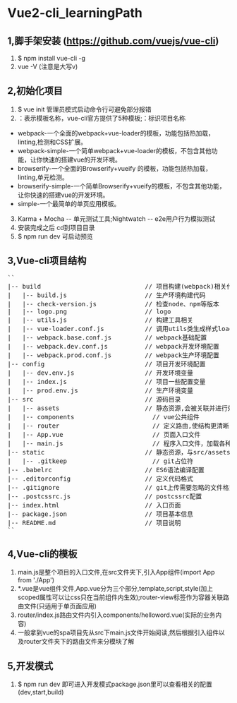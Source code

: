 # Vue2-cli_learningPath 

## 1,脚手架安装 (https://github.com/vuejs/vue-cli)

1. $ npm install vue-cli -g
2. vue -V (注意是大写v)

## 2,初始化项目

1. $ vue init <template-name> <project-name>  管理员模式启动命令行可避免部分报错
2. <template-name>：表示模板名称，vue-cli官方提供了5种模板;<project-name>：标识项目名称

* webpack-一个全面的webpack+vue-loader的模板，功能包括热加载，linting,检测和CSS扩展。
* webpack-simple-一个简单webpack+vue-loader的模板，不包含其他功能，让你快速的搭建vue的开发环境。
* browserify-一个全面的Browserify+vueify 的模板，功能包括热加载，linting,单元检测。
* browserify-simple-一个简单Browserify+vueify的模板，不包含其他功能，让你快速的搭建vue的开发环境。
* simple-一个最简单的单页应用模板。

3. Karma + Mocha -- 单元测试工具;Nightwatch -- e2e用户行为模拟测试
4. 安装完成之后 cd到项目目录
5. $ npm run dev 可启动预览

## 3,Vue-cli项目结构
<pre>
``
|-- build                            // 项目构建(webpack)相关代码
|   |-- build.js                     // 生产环境构建代码
|   |-- check-version.js             // 检查node、npm等版本
|   |-- logo.png                     // logo
|   |-- utils.js                     // 构建工具相关
|   |-- vue-loader.conf.js           // 调用utils类生成样式loader的配置
|   |-- webpack.base.conf.js         // webpack基础配置
|   |-- webpack.dev.conf.js          // webpack开发环境配置
|   |-- webpack.prod.conf.js         // webpack生产环境配置
|-- config                           // 项目开发环境配置
|   |-- dev.env.js                   // 开发环境变量
|   |-- index.js                     // 项目一些配置变量
|   |-- prod.env.js                  // 生产环境变量
|-- src                              // 源码目录
|   |-- assets                       // 静态资源,会被关联并进行处理打包,是代码的一部分,并非完全"静态"
|   |-- components                     // vue公共组件
|   |-- router                         // 定义路由,使结构更清晰
|   |-- App.vue                        // 页面入口文件
|   |-- main.js                        // 程序入口文件，加载各种公共组件
|-- static                           // 静态资源，与src/assets的区别是,static下的资源是不会被webpack处理的
|   |-- .gitkeep                       // git占位符
|-- .babelrc                         // ES6语法编译配置
|-- .editorconfig                    // 定义代码格式
|-- .gitignore                       // git上传需要忽略的文件格式
|-- .postcssrc.js                    // postcssrc配置
|-- index.html                       // 入口页面
|-- package.json                     // 项目基本信息
|-- README.md                        // 项目说明
``
</pre>
## 4,Vue-cli的模板

1. main.js是整个项目的入口文件,在src文件夹下,引入App组件(import App from './App')
2. *.vue是vue组件文件,App.vue分为三个部分,template,script,style(加上scoped属性可以让css只在当前组件内生效);router-view标签作为容器关联路由文件(只适用于单页面应用)
3. router/index.js路由文件内引入components/helloword.vue(实际的业务内容)
4. 一般拿到vue的spa项目先从src下main.js文件开始阅读,然后根据引入组件以及router文件夹下的路由文件来分模块了解

## 5,开发模式

1. $ npm run dev 即可进入开发模式package.json里可以查看相关的配置(dev,start,build)
